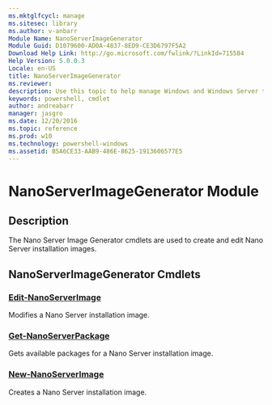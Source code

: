 ```yaml
---
ms.mktglfcycl: manage
ms.sitesec: library
ms.author: v-anbarr
Module Name: NanoServerImageGenerator
Module Guid: D1079600-AD0A-4837-8ED9-CE3D6797F5A2
Download Help Link: http://go.microsoft.com/fwlink/?LinkId=715584
Help Version: 5.0.0.3
Locale: en-US
title: NanoServerImageGenerator
ms.reviewer:
description: Use this topic to help manage Windows and Windows Server technologies with Windows PowerShell.
keywords: powershell, cmdlet
author: andreabarr
manager: jasgro
ms.date: 12/20/2016
ms.topic: reference
ms.prod: w10
ms.technology: powershell-windows
ms.assetid: B5A6CE33-AAB9-486E-8625-1913606577E5
---
```


# NanoServerImageGenerator Module
## Description
The Nano Server Image Generator cmdlets are used to create and edit Nano Server installation images.

## NanoServerImageGenerator Cmdlets
### [Edit-NanoServerImage](./Edit-NanoServerImage.md)
Modifies a Nano Server installation image.

### [Get-NanoServerPackage](./Get-NanoServerPackage.md)
Gets available packages for a Nano Server installation image.

### [New-NanoServerImage](./New-NanoServerImage.md)
Creates a Nano Server installation image.




